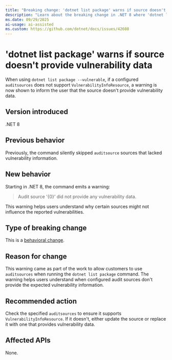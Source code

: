 ```yaml
---
title: "Breaking change: 'dotnet list package' warns if source doesn't provide vulnerability data"
description: "Learn about the breaking change in .NET 8 where 'dotnet list package --vulnerable' emits a warning when audit sources don't support VulnerabilityInfoResource."
ms.date: 09/29/2025
ai-usage: ai-assisted
ms.custom: https://github.com/dotnet/docs/issues/42608
---
```

# 'dotnet list package' warns if source doesn't provide vulnerability data

When using `dotnet list package --vulnerable`, if a configured `auditsources` does not support `VulnerabilityInfoResource`, a warning is now shown to inform the user that the source doesn't provide vulnerability data.

## Version introduced

.NET 8

## Previous behavior

Previously, the command silently skipped `auditsource` sources that lacked vulnerability information.

## New behavior

Starting in .NET 8, the command emits a warning:

> Audit source '{0}' did not provide any vulnerability data.

This warning helps users understand why certain sources might not influence the reported vulnerabilities.

## Type of breaking change

This is a [behavioral change](../../categories.md#behavioral-change).

## Reason for change

This warning came as part of the work to allow customers to use `auditsources` when running the `dotnet list package` command. The warning helps users understand when configured audit sources don't provide the expected vulnerability information.

## Recommended action

Check the specified `auditsources` to ensure it supports `VulnerabilityInfoResource`. If it doesn't, either update the source or replace it with one that provides vulnerability data.

## Affected APIs

None.
